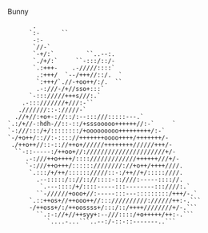 Bunny

                                                            
           .                                                
          `:-      ``                                       
           -:-                                              
           `//-`                                            
           `-+/:`         ``..--:.                          
           `./+/:`     ``-:::/::/-                          
           `.:+++-    .-/////::::`                          
            .:+++/  `--/+++//::/.  `                        
            `:+++/`.//-+oo++/:/.  ``                        
            .-:///-/+//sso+:::`                             
          `-::://///+++s///:.`                              
        .-:::///////+///:-``                                
       .///////::-://///-`                                  
      .//+//:+o+-://::/:--:::///:::::---.`                  
    `.:/+//-:hdh-//::-::/+sssooooo++++++//:-`     `         
    `-:///:::/+/::::::::/+ooooooooo+++++++++/:-`            
    `-/+o++/:://:-:::://+++++++oooo++++/+++++++/-           
     ./++o++//::-:://++o+//////++++++++//////+++/-          
      ``-::-----:/++oo+//://////////////////////+/-         
         .-:///++o++++/:::://///////////++++++///+/-        
         `-:///++o+++/::::::////////://+o++/++++////.       
          `.:::/+/++/:::::://///::-:/++//+/:::::////.       
            .--:::::/:://:://::::-::////:-----:::://.       
             `.---::::/+/::::-----:::--------:::////:.`     
            ``-//////+ooo+//:-----:::---:::::::::/+++/-.`   
          `.::++os+//++ooo++//::://////////://////++:-.```  
          -/++oss+/:/++oossss+/:::/::/++++////////+/-.```   
            ``.:-://+//++syy+:--///::::/+o+++++/++:-.```    
               `....-...```..--:/-::-::-------..```         
                                                            
                                                            
